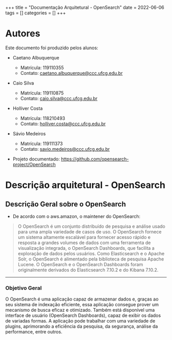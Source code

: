 +++ 
title = "Documentação Arquitetural - OpenSearch" 
date = 2022-06-06 
tags = [] 
categories = [] 
+++

# Autores
Este documento foi produzido pelos alunos:
- Caetano Albuquerque
  - Matrícula: 119110355
  - Contato: caetano.albuquerque@ccc.ufcg.edu.br
- Caio Silva
  - Matrícula: 119110875
  - Contato: caio.silva@ccc.ufcg.edu.br
- Holliver Costa
  - Matrícula: 118210493
  - Contato: holliver.costa@ccc.ufcg.edu.br 
- Sávio Medeiros
  - Matrícula: 119111373
  - Contato: savio.medeiros@ccc.ufcg.edu.br 

- Projeto documentado: https://github.com/opensearch-project/OpenSearch

# Descrição arquitetural - OpenSearch

## Descrição Geral sobre o OpenSearch
- De acordo com o aws.amazon, o maintener do OpenSearch:
> O OpenSearch é um conjunto distribuído de pesquisa e análise usado para uma ampla variedade de casos de uso. O OpenSearch fornece um sistema altamente escalável para fornecer acesso rápido e resposta a grandes volumes de dados com uma ferramenta de visualização integrada, o OpenSearch Dashboards, que facilita a exploração de dados pelos usuários. Como Elasticsearch e o Apache Solr, o OpenSearch é alimentado pela biblioteca de pesquisa Apache Lucene. O OpenSearch e o OpenSearch Dashboards foram originalmente derivados do Elasticsearch 7.10.2 e do Kibana 7.10.2.

---

### Objetivo Geral

O OpenSearch é uma aplicação capaz de armazenar dados e, graças ao seu sistema de indexação eficiente, essa aplicação consegue prover um mecanismo de busca eficaz e otimizado. Também está disponível uma interface de usuário (OpenSearch Dashboards), capaz de exibir os dados de variadas formas. A aplicação pode trabalhar com uma variedade de plugins, aprimorando a eficiência da pesquisa, da segurança, análise da performance, entre outros. 
